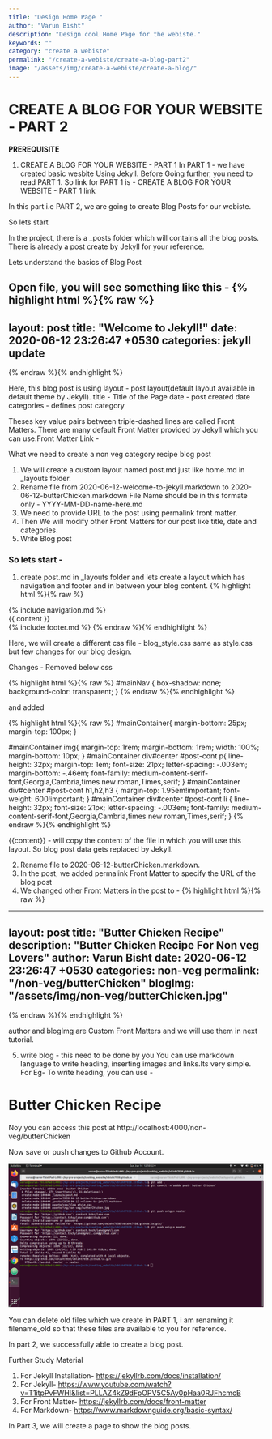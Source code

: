 ```yaml
---
title: "Design Home Page "
author: "Varun Bisht"
description: "Design cool Home Page for the webiste."
keywords: ""
category: "create a webiste"
permalink: "/create-a-webiste/create-a-blog-part2"
image: "/assets/img/create-a-webiste/create-a-blog/"
---
```

# CREATE A BLOG FOR YOUR WEBSITE - PART 2

**PREREQUISITE**
1. CREATE A BLOG FOR YOUR WEBSITE - PART 1
In PART 1 - we have created basic wesbite Using Jekyll. Before Going further, you need to read PART 1.
So link for PART 1 is - CREATE A BLOG FOR YOUR WEBSITE - PART 1 link

In this part i.e PART 2, we are going to create Blog Posts for our webiste.

So lets start

In the project, there is a _posts folder which will contains all the blog posts.
There is already a post create by Jekyll for your reference.

Lets understand the basics of Blog Post

Open file, you will see something like this -
{% highlight html %}{% raw %}
---
layout: post
title:  "Welcome to Jekyll!"
date:   2020-06-12 23:26:47 +0530
categories: jekyll update
---
{% endraw %}{% endhighlight %}

Here, this blog post is using
layout - post layout(default layout available in default theme by Jekyll).
title - Title of the Page
date - post created date
categories - defines post category

Theses key value pairs between triple-dashed lines are called Front Matters.
There are many default Front Matter provided by Jekyll which you can use.Front Matter Link -

What we need to create a non veg category recipe blog post
1. We will create a custom layout named post.md just like home.md in _layouts folder.
2. Rename file from 2020-06-12-welcome-to-jekyll.markdown to 2020-06-12-butterChicken.markdown
File Name should be in this formate only - YYYY-MM-DD-name-here.md
3. We need to provide URL to the post using permalink front matter.
4. Then We will modify other Front Matters for our post like title, date and categories.
5. Write Blog post

### So lets start -
1. create post.md in _layouts folder and lets create a layout which has navigation and footer and in between your blog content.
{% highlight html %}{% raw %}
<!DOCTYPE html>
<html lang="en">
<head>
  <meta charset="utf-8">
  <meta http-equiv="Content-Type" content="text/html; charset=utf-8" />
  <meta name="viewport" content="width=device-width,initial-scale=1">
  <link rel="icon" type="image/x-icon" href="img/favicon.ico" />
  <link rel="stylesheet" href="https://stackpath.bootstrapcdn.com/bootstrap/4.4.1/css/bootstrap.min.css">
  <link rel="stylesheet" href="https://cdnjs.cloudflare.com/ajax/libs/font-awesome/4.7.0/css/font-awesome.min.css">
  <link href="/assets/css/blog_style.css" rel="stylesheet">
</head>
<body>
<!-- Navigation -->
{% include navigation.md %}
<!-- Navigation -->
<!-- blog content -->
<div class="container-fluid" id="mainContainer">
  <div class="row">
            <div id="left" class="col-xs-1 col-sm-1 col-md-2 col-lg-2 col-xl-2">
            </div>
<div id="center" class="col-xs-12 col-sm-9 col-md-8 col-lg-8 col-xl-8">
  <div id=post-cont>
  {{ content }}
  </div>
</div>
<div id="right" class="col-xs-12 col-sm-3 col-md-2 col-lg-2 col-xl-2">
</div>
</div>
</div>  
<!-- blog content -->
<!-- footer -->
{% include footer.md %}
<!-- footer -->
<script src="https://ajax.googleapis.com/ajax/libs/jquery/3.4.1/jquery.min.js"></script>
<script src="https://stackpath.bootstrapcdn.com/bootstrap/4.4.1/js/bootstrap.min.js"></script>
<script src="/assets/js/script.js"></script>
</body>
</html>
{% endraw %}{% endhighlight %}

Here, we will create a different css file - blog_style.css same as style.css but few changes for our blog design.

Changes -  Removed below css

{% highlight html %}{% raw %}
#mainNav {
    box-shadow: none;
    background-color: transparent;
  }
{% endraw %}{% endhighlight %}

and added

{% highlight html %}{% raw %}
#mainContainer{
  margin-bottom: 25px;
  margin-top: 100px;
}

#mainContainer img{
  margin-top: 1rem;
  margin-bottom: 1rem;
  width: 100%;
  margin-bottom: 10px;
}
#mainContainer div#center #post-cont p{
  line-height: 32px;
  margin-top: 1em;
  font-size: 21px;
  letter-spacing: -.003em;
  margin-bottom: -.46em;
  font-family: medium-content-serif-font,Georgia,Cambria,times new roman,Times,serif;
}
#mainContainer div#center #post-cont h1,h2,h3 {
  margin-top: 1.95em!important;
  font-weight: 600!important;
}
#mainContainer div#center #post-cont li {
    line-height: 32px;
    font-size: 21px;
    letter-spacing: -.003em;
    font-family: medium-content-serif-font,Georgia,Cambria,times new roman,Times,serif;
}
{% endraw %}{% endhighlight %}

{{content}} - will copy the content of the file in which you will use this layout.
So blog post data gets replaced by Jekyll.

2. Rename file to 2020-06-12-butterChicken.markdown.
3. In the post, we added permalink Front Matter to specify the URL of the blog post
4. We changed other Front Matters in the post to -
{% highlight html %}{% raw %}
---
layout: post
title:  "Butter Chicken Recipe"
description: "Butter Chicken Recipe For Non veg Lovers"
author: Varun Bisht
date:   2020-06-12 23:26:47 +0530
categories: non-veg
permalink: "/non-veg/butterChicken"
blogImg: "/assets/img/non-veg/butterChicken.jpg"
---
{% endraw %}{% endhighlight %}

author and blogImg are Custom Front Matters and we will use them in next tutorial.

5. write blog - this need to be done by you
You can use markdown language to write heading, inserting images and links.Its very simple.
For Eg- To write heading, you can use -
# Butter Chicken Recipe

Noy you can access this post at http://localhost:4000/non-veg/butterChicken

Now save or push changes to Github Account.
<div class="imgCont">
  <img alt="Save Post" title="Save Post" src="/assets/img/create-a-website/create-a-blog-part2/save_post.png" />
</div>

You can delete old files which we create in PART 1, i am renaming it filename_old so that these files are available to you for reference.

In part 2, we successfully able to create a blog post.

Further Study Material
1. For Jekyll Installation- https://jekyllrb.com/docs/installation/
2. For Jekyll- https://www.youtube.com/watch?v=T1itpPvFWHI&list=PLLAZ4kZ9dFpOPV5C5Ay0pHaa0RJFhcmcB
3. For Front Matter- https://jekyllrb.com/docs/front-matter
4. For Markdown- https://www.markdownguide.org/basic-syntax/


In Part 3, we will create a page to show the blog posts.
